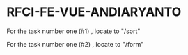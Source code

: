 # RFCI-FE-VUE-ANDIARYANTO

For the task number one (#1) , locate to "/sort"

For the task number one (#2) , locate to "/form"
